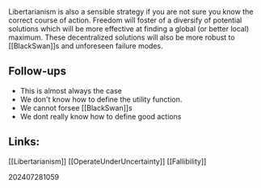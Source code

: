 Libertarianism is also a sensible strategy if you are not sure you know the correct course of action.  Freedom will foster of a diversify of potential solutions which will be more effective at finding a global (or better local) maximum. These decentralized solutions will also be more robust to [[BlackSwan]]s and unforeseen failure modes.


## Follow-ups
- This is almost always the case
- We don't know how to define the utility function.
- We cannot forsee [[BlackSwan]]s 
- We dont really know how to define good actions

## Links: 
[[Libertarianism]]
[[OperateUnderUncertainty]]
[[Fallibility]]




202407281059
